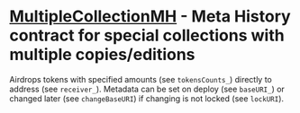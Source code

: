 # [MultipleCollectionMH](/contracts/MultipleCollectionMH.sol) - Meta History contract for special collections with multiple copies/editions

Airdrops tokens with specified amounts (see `tokensCounts_`)
directly to address (see `receiver_`).
Metadata can be set on deploy (see `baseURI_`)
or changed later (see `changeBaseURI`)
if changing is not locked (see `lockURI`).
